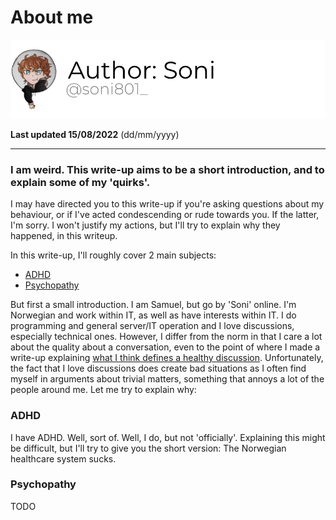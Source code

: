 # About me

[![Author](/assets/images/authors/Soni.png)](https://twitter.com/soni801_)

**Last updated 15/08/2022** (dd/mm/yyyy)

---

### I am weird. This write-up aims to be a short introduction, and to explain some of my 'quirks'.

I may have directed you to this write-up if you're asking questions about my behaviour, or if I've acted condescending
or rude towards you. If the latter, I'm sorry. I won't justify my actions, but I'll try to explain why they happened, in
this writeup.

In this write-up, I'll roughly cover 2 main subjects:
- [ADHD](#adhd)
- [Psychopathy](#psychopathy)

But first a small introduction. I am Samuel, but go by 'Soni' online. I'm Norwegian and work within IT, as well as have
interests within IT. I do programming and general server/IT operation and I love discussions, especially technical ones.
However, I differ from the norm in that I care a lot about the quality about a conversation, even to the point of where
I made a write-up explaining [what I think defines a healthy discussion](/healthy-discussion/). Unfortunately, the fact
that I love discussions does create bad situations as I often find myself in arguments about trivial matters, something
that annoys a lot of the people around me. Let me try to explain why:

### ADHD

I have ADHD. Well, sort of. Well, I do, but not 'officially'. Explaining this might be difficult, but I'll try to give
you the short version: The Norwegian healthcare system sucks.

### Psychopathy

TODO
